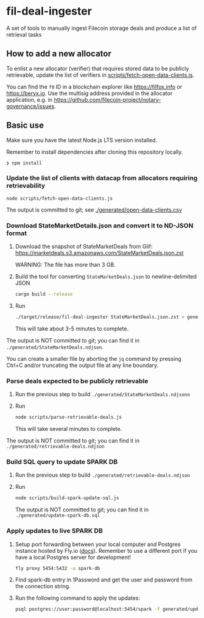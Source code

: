 # fil-deal-ingester

A set of tools to manually ingest Filecoin storage deals and produce a list of retrieval tasks

## How to add a new allocator

To enlist a new allocator (verifier) that requires stored data to be publicly retrievable, update
the list of verifiers in [scripts/fetch-open-data-clients.js](./scripts/fetch-open-data-clients.js).

You can find the `f0` ID in a blockchain explorer like https://filfox.info or https://beryx.io. Use
the multisig address provided in the allocator application, e.g. in
https://github.com/filecoin-project/notary-governance/issues.


## Basic use

Make sure you have the latest Node.js LTS version installed.

Remember to install dependencies after cloning this repository locally.

```
❯ npm install
```

### Update the list of clients with datacap from allocators requiring retrievability

```
node scripts/fetch-open-data-clients.js
```

The output is committed to git; see [./generated/open-data-clients.csv](./generated/open-data-clients.csv)

### Download StateMarketDetails.json and convert it to ND-JSON format

1. Download the snapshot of StateMarketDeals from Glif: https://marketdeals.s3.amazonaws.com/StateMarketDeals.json.zst

   WARNING: The file has more than 3 GB.

2. Build the tool for converting `StateMarketDeals.json` to newline-delimited JSON

   ```sh
   cargo build --release
   ```

3. Run

   ```sh
   ./target/release/fil-deal-ingester StateMarketDeals.json.zst > generated/StateMarketDeals.ndjson
   ```

   This will take about 3-5 minutes to complete.

The output is NOT committed to git; you can find it in `./generated/StateMarketDeals.ndjson`.

You can create a smaller file by aborting the `jq` command by pressing Ctrl+C and/or truncating the
output file at any line boundary.

### Parse deals expected to be publicly retrievable

1. Run the previous step to build `./generated/StateMarketDeals.ndjsonn`


2. Run

   ```sh
   node scripts/parse-retrievable-deals.js
   ```

   This will take several minutes to complete.

The output is NOT committed to git; you can find it in `./generated/retrievable-deals.ndjson`

### Build SQL query to update SPARK DB

1. Run the previous step to build `./generated/retrievable-deals.ndjson`

2. Run

   ```sh
   node scripts/build-spark-update-sql.js
   ```

   The output is NOT committed to git; you can find it in `./generated/update-spark-db.sql`

### Apply updates to live SPARK DB

1. Setup port forwarding between your local computer and Postgres instance hosted by Fly.io
  ([docs](https://fly.io/docs/postgres/connecting/connecting-with-flyctl/)). Remember to use a
  different port if you have a local Postgres server for development!

   ```sh
   fly proxy 5454:5432 -a spark-db
   ```

2. Find spark-db entry in 1Password and get the user and password from the connection string.

3. Run the following command to apply the updates:

   ```sh
   psql postgres://user:password@localhost:5454/spark -f generated/update-spark-db.sql
   ```
